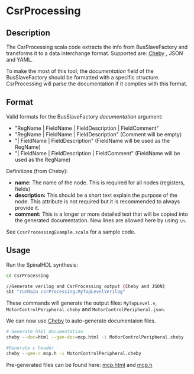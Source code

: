 # CsrProcessing


## Description

The CsrProcessing scala code extracts the info from BusSlaveFactory and transforms it to a data interchange format. Supported are: [Cheby](https://gitlab.cern.ch/cohtdrivers/cheby) , JSON and YAML.

To make the most of this tool, the *documentation* field of the BusSlaveFactory should be formatted
with a specific structure. CsrProcessing will parse the documentation if it complies with this format.

## Format

Valid formats for the BusSlaveFactory *documentation* argument: 
- "RegName | FieldName | FieldDescription | FieldComment"
- "RegName | FieldName | FieldDescription"        (Comment will be empty)
- "| FieldName | FieldDescription"                (FieldName will be used as the RegName)
- "| FieldName | FieldDescription | FieldComment" (FieldName will be used as the RegName)

Definitions (from Cheby):
 - **name:** The name of the node. This is required for all nodes (registers, fields)
 - **description:** This should be a short text explain the purpose of the node.
    This attribute is not required but it is recommended to always provide it.
 - **comment:** This is a longer or more detailed text that will be copied into the
     generated documentation. New lines are allowed here by using ```\n```.

See ```CcsrProcessingExample.scala``` for a sample code.

## Usage

Run the SpinalHDL synthesis:

```sh
cd CsrProcessing

//Generate verilog and CsrProcessing output (Cheby and JSON)
sbt "runMain csrProcessing.MyTopLevelVerilog"

```

These commands will generate the output files: ```MyTopLevel.v```, ```MotorControlPeripheral.cheby``` and ```MotorControlPeripheral.json```.

We can now use [Cheby](https://gitlab.cern.ch/cohtdrivers/cheby) to auto-generate documentaion files.

```sh
# Generate html documentation
cheby --doc=html --gen-doc=mcp.html -i MotorControlPeripheral.cheby

#Generate c header
cheby --gen-c mcp.h -i MotorControlPeripheral.cheby
```

Pre-generated files can be found here: [mcp.html](http://htmlpreview.github.io/?https://github.com/plex1/CsrProcessing/blob/master/mcp.html) and [mcp.h](mcp.h)




